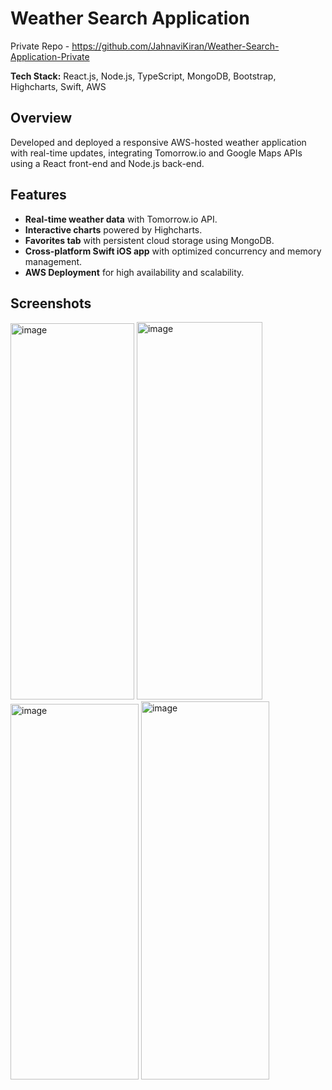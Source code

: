 
# Weather Search Application
Private Repo - https://github.com/JahnaviKiran/Weather-Search-Application-Private

**Tech Stack:** React.js, Node.js, TypeScript, MongoDB, Bootstrap, Highcharts, Swift, AWS

## Overview
Developed and deployed a responsive AWS-hosted weather application with real-time updates, integrating Tomorrow.io and Google Maps APIs using a React front-end and Node.js back-end.

## Features
- **Real-time weather data** with Tomorrow.io API.
- **Interactive charts** powered by Highcharts.
- **Favorites tab** with persistent cloud storage using MongoDB.
- **Cross-platform Swift iOS app** with optimized concurrency and memory management.
- **AWS Deployment** for high availability and scalability.

## Screenshots

<img width="198" height="602" alt="image" src="https://github.com/user-attachments/assets/fafd69b4-7eb7-4eae-933a-4aa805baadfb" />
<img width="201" height="604" alt="image" src="https://github.com/user-attachments/assets/4cb3577d-774b-43b4-9c1d-226a9c5fb316" />
<img width="205" height="601" alt="image" src="https://github.com/user-attachments/assets/6dcd4e62-d8d9-430a-985f-3e73389f46c9" />
<img width="205" height="605" alt="image" src="https://github.com/user-attachments/assets/d9f1ede5-5155-4866-858e-cb2e20297e4a" />
